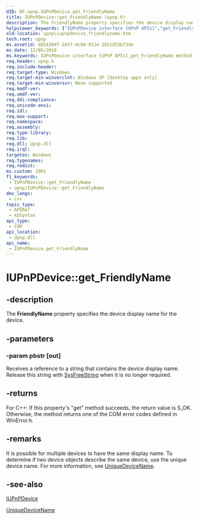 ```yaml
---
UID: NF:upnp.IUPnPDevice.get_FriendlyName
title: IUPnPDevice::get_FriendlyName (upnp.h)
description: The FriendlyName property specifies the device display name for the device.
helpviewer_keywords: ["IUPnPDevice interface [UPnP APIs]","get_FriendlyName method","IUPnPDevice.get_FriendlyName","IUPnPDevice::get_FriendlyName","_upnp_iupnpdevice_friendlyname","get_FriendlyName","get_FriendlyName method [UPnP APIs]","get_FriendlyName method [UPnP APIs]","IUPnPDevice interface","upnp.iupnpdevice_friendlyname","upnp/IUPnPDevice::get_FriendlyName"]
old-location: upnp\iupnpdevice_friendlyname.htm
tech.root: upnp
ms.assetid: dd24384f-2657-4cb0-812e-1b51d53b73de
ms.date: 12/05/2018
ms.keywords: IUPnPDevice interface [UPnP APIs],get_FriendlyName method, IUPnPDevice.get_FriendlyName, IUPnPDevice::get_FriendlyName, _upnp_iupnpdevice_friendlyname, get_FriendlyName, get_FriendlyName method [UPnP APIs], get_FriendlyName method [UPnP APIs],IUPnPDevice interface, upnp.iupnpdevice_friendlyname, upnp/IUPnPDevice::get_FriendlyName
req.header: upnp.h
req.include-header: 
req.target-type: Windows
req.target-min-winverclnt: Windows XP [desktop apps only]
req.target-min-winversvr: None supported
req.kmdf-ver: 
req.umdf-ver: 
req.ddi-compliance: 
req.unicode-ansi: 
req.idl: 
req.max-support: 
req.namespace: 
req.assembly: 
req.type-library: 
req.lib: 
req.dll: Upnp.dll
req.irql: 
targetos: Windows
req.typenames: 
req.redist: 
ms.custom: 19H1
f1_keywords:
 - IUPnPDevice::get_FriendlyName
 - upnp/IUPnPDevice::get_FriendlyName
dev_langs:
 - c++
topic_type:
 - APIRef
 - kbSyntax
api_type:
 - COM
api_location:
 - Upnp.dll
api_name:
 - IUPnPDevice.get_FriendlyName
---
```


# IUPnPDevice::get_FriendlyName


## -description

The 
<b>FriendlyName</b> property specifies the device display name for the device.

## -parameters

### -param pbstr [out]

Receives a reference to a string that contains the device display name. Release this string with <a href="https://docs.microsoft.com/previous-versions/windows/desktop/api/oleauto/nf-oleauto-sysfreestring">SysFreeString</a> when it is no longer required.

## -returns

For C++: If this property's "get" method succeeds, the return value is S_OK. Otherwise, the method returns one of the COM error codes defined in WinError.h.

## -remarks

It is possible for multiple devices to have the same display name. To determine if two device objects describe the same device, use the unique device name. For more information, see 
<a href="https://docs.microsoft.com/windows/desktop/api/upnp/nf-upnp-iupnpdevice-get_uniquedevicename">UniqueDeviceName</a>.

## -see-also

<a href="https://docs.microsoft.com/windows/desktop/api/upnp/nn-upnp-iupnpdevice">IUPnPDevice</a>



<a href="https://docs.microsoft.com/windows/desktop/api/upnp/nf-upnp-iupnpdevice-get_uniquedevicename">UniqueDeviceName</a>

